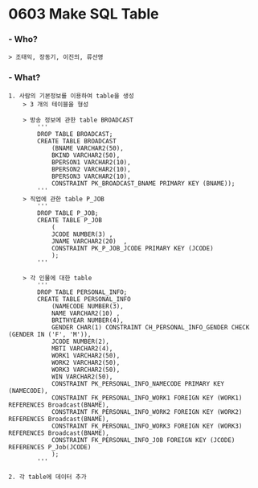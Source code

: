 # **0603 Make SQL Table**
### - Who? 
    > 조태익, 장동기, 이진의, 류선영
### - What?
    1. 사람의 기본정보를 이용하여 table을 생성
        > 3 개의 테이블을 형성

        > 방송 정보에 관한 table BROADCAST
            '''
            DROP TABLE BROADCAST;
            CREATE TABLE BROADCAST
                (BNAME VARCHAR2(50),
                BKIND VARCHAR2(50),
                BPERSON1 VARCHAR2(10),
                BPERSON2 VARCHAR2(10),
                BPERSON3 VARCHAR2(10),
                CONSTRAINT PK_BROADCAST_BNAME PRIMARY KEY (BNAME));
            '''
        > 직업에 관한 table P_JOB
            '''
            DROP TABLE P_JOB;
            CREATE TABLE P_JOB
                (
                JCODE NUMBER(3)	,
                JNAME VARCHAR2(20)  ,
                CONSTRAINT PK_P_JOB_JCODE PRIMARY KEY (JCODE)
                );
            '''

        > 각 인물에 대한 table 
            '''
            DROP TABLE PERSONAL_INFO;
            CREATE TABLE PERSONAL_INFO 
                (NAMECODE NUMBER(3),
                NAME VARCHAR2(10) ,
                BRITHYEAR NUMBER(4),
                GENDER CHAR(1) CONSTRAINT CH_PERSONAL_INFO_GENDER CHECK (GENDER IN ('F', 'M')),
                JCODE NUMBER(2),
                MBTI VARCHAR2(4),
                WORK1 VARCHAR2(50),
                WORK2 VARCHAR2(50),
                WORK3 VARCHAR2(50),
                WIN VARCHAR2(50),
                CONSTRAINT PK_PERSONAL_INFO_NAMECODE PRIMARY KEY (NAMECODE),
                CONSTRAINT FK_PERSONAL_INFO_WORK1 FOREIGN KEY (WORK1) REFERENCES Broadcast(BNAME),
                CONSTRAINT FK_PERSONAL_INFO_WORK2 FOREIGN KEY (WORK2) REFERENCES Broadcast(BNAME),
                CONSTRAINT FK_PERSONAL_INFO_WORK3 FOREIGN KEY (WORK3) REFERENCES Broadcast(BNAME),
                CONSTRAINT FK_PERSONAL_INFO_JOB FOREIGN KEY (JCODE) REFERENCES P_Job(JCODE)
                );
            '''

    2. 각 table에 데이터 추가
    